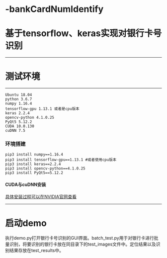 # -bankCardNumIdentify

# 基于tensorflow、keras实现对银行卡号识别
---
# 测试环境
---
```
Ubuntu 18.04
python 3.6.7 
numpy 1.16.4
tensorflow-gpu 1.13.1 或者是cpu版本
keras 2.2.4
opencv-python 4.1.0.25
PyQt5 5.12.2
CUDA 10.0.130
cuDNN 7.5 
```
### 环境搭建
```
pip3 install numpy==1.16.4
pip3 install tensorflow-gpu==1.13.1 #或者使用cpu版本
pip3 install keras==2.2.4
pip3 install opencv-python==4.1.0.25
pip3 install PyQt5==5.12.2
```
#### CUDA与cuDNN安装
[具体安装过程可以在NVIDIA官网查看](https://developer.nvidia.com/cuda-10.0-download-archive)

---
# 启动demo
执行demo.py打开银行卡号识别的GUI界面。batch_test.py用于对银行卡进行批量识别，将要识别的银行卡放在同目录下的test_images文件中。定位结果以及识别结果存放在test_results中。
